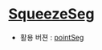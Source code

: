 # [SqueezeSeg](https://github.com/BichenWuUCB/SqueezeSeg)





- 활용 버젼 : [pointSeg](https://github.com/ywangeq/PointSeg)